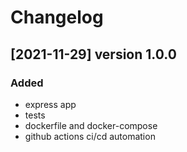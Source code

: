 # Changelog

## [2021-11-29] version 1.0.0

### Added

- express app
- tests
- dockerfile and docker-compose
- github actions ci/cd automation

